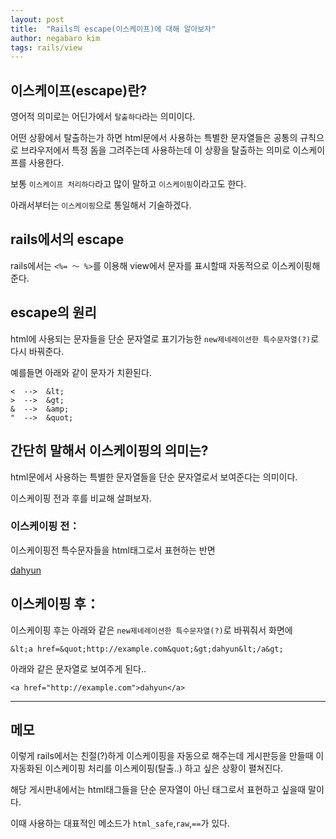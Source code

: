 ```yaml
---
layout: post
title:  "Rails의 escape(이스케이프)에 대해 알아보자"
author: negabaro kim
tags: rails/view
---
```



## 이스케이프(escape)란?

영어적 의미로는 어딘가에서 `탈출하다`라는 의미이다.

어떤 상황에서 탈출하는가 하면 html문에서 사용하는 특별한 문자열들은 공통의 규칙으로 브라우저에서 특정 돔을 그려주는데 사용하는데 이 상황을 탈출하는 의미로 이스케이프를 사용한다.

보통 `이스케이프 처리하다`라고 많이 말하고 `이스케이핑`이라고도 한다.

아래서부터는 `이스케이핑`으로 통일해서 기술하겠다.


## rails에서의 escape

rails에서는 `<%= ～ %>`를 이용해 view에서 문자를 표시할때 자동적으로 이스케이핑해준다.


## escape의 원리

html에 사용되는 문자들을 단순 문자열로 표기가능한 `new제네레이션한 특수문자열(?)`로 다시 바꿔준다.

예를들면 아래와 같이 문자가 치환된다.


```
<  -->  &lt;
>  -->  &gt;
&  -->  &amp;
"  -->  &quot;
```


## 간단히 말해서 이스케이핑의 의미는?

html문에서 사용하는 특별한 문자열들을 단순 문자열로서 보여준다는 의미이다.

이스케이핑 전과 후를 비교해 살펴보자.

### 이스케이핑 전：

이스케이핑전 특수문자들을 html태그로서 표현하는 반면

<a href="http://example.com">dahyun</a>


## 이스케이핑 후：

이스케이핑 후는 아래와 같은 `new제네레이션한 특수문자열(?)`로 바꿔줘서 화면에

```
&lt;a href=&quot;http://example.com&quot;&gt;dahyun&lt;/a&gt;
```

아래와 같은 문자열로 보여주게 된다..

```
<a href="http://example.com">dahyun</a>
```

---

## 메모

이렇게 rails에서는 친절(?)하게 이스케이핑을 자동으로 해주는데 게시판등을 만들때 이 자동화된 이스케이핑 처리를  이스케이핑(탈출..) 하고 싶은 상황이 펼쳐진다.

해당 게시판내에서는 html태그들을 단순 문자열이 아닌 태그로서 표현하고 싶을때 말이다.

이때 사용하는 대표적인 메소드가 `html_safe`,`raw`,`==`가 있다.
